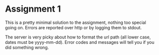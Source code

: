 # Assignment 1

This is a pretty minimal solution to the assignment, nothing too special going on. Errors are reported over http or by logging them to stdout.

The server is very picky about how to format the url path (all lower case, dates must be yyyy-mm-dd). Error codes and messages will tell you if you did something wrong.
